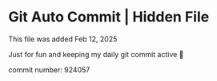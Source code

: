 # Git Auto Commit | Hidden File

This file was added Feb 12, 2025

Just for fun and keeping my daily git commit active 🤪

commit number: 924057

